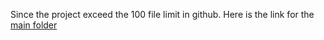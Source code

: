 Since the project exceed the 100 file limit in github. Here is the link for the [main folder]( [https://drive.google.com/drive/folders/1eX7Nf9TIX2hqc8kOvcrenYHRV0zCMNCe?usp=drive_link](https://drive.google.com/drive/folders/1tcT1VN9ZcclzwzQ900Mybsc4MNCnFEx8?usp=drive_link))
